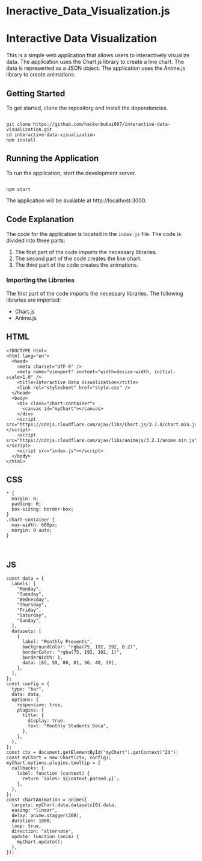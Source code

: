 # Ineractive_Data_Visualization.js
# Interactive Data Visualization

This is a simple web application that allows users to interactively visualize data. The application uses the Chart.js library to create a line chart. The data is represented as a JSON object. The application uses the Anime.js library to create animations.

## Getting Started

To get started, clone the repository and install the dependencies.

```

git clone https://github.com/hackerbubai007/interactive-data-visualization.git
cd interactive-data-visualization
npm install

```

## Running the Application

To run the application, start the development server.

```

npm start

```

The application will be available at http://localhost:3000.

## Code Explanation

The code for the application is located in the `index.js` file. The code is divided into three parts:

1. The first part of the code imports the necessary libraries.
2. The second part of the code creates the line chart.
3. The third part of the code creates the animations.

### Importing the Libraries

The first part of the code imports the necessary libraries. The following libraries are imported:

- Chart.js
- Anime.js

## HTML

```
<!DOCTYPE html>
<html lang="en">
  <head>
    <meta charset="UTF-8" />
    <meta name="viewport" content="width=device-width, initial-scale=1.0" />
    <title>Interactive Data Visualization</title>
    <link rel="stylesheet" href="style.css" />
  </head>
  <body>
    <div class="chart-container">
      <canvas id="myChart"></canvas>
    </div>
    <script src="https://cdnjs.cloudflare.com/ajax/libs/Chart.js/3.7.0/chart.min.js"></script>
    <script src="https://cdnjs.cloudflare.com/ajax/libs/animejs/3.2.1/anime.min.js"></script>
    <script src="index.js"></script>
  </body>
</html>

```

## CSS

```
* {
  margin: 0;
  padding: 0;
  box-sizing: border-box;
}
.chart-container {
  max-width: 600px;
  margin: 0 auto;
}



```

## JS

```
const data = {
  labels: [
    "Monday",
    "Tuesday",
    "Wednesday",
    "Thursday",
    "Friday",
    "Saturday",
    "Sunday",
  ],
  datasets: [
    {
      label: "Monthly Presents",
      backgroundColor: "rgba(75, 192, 192, 0.2)",
      borderColor: "rgba(75, 192, 192, 1)",
      borderWidth: 1,
      data: [65, 59, 80, 81, 56, 40, 30],
    },
  ],
};
const config = {
  type: "bar",
  data: data,
  options: {
    responsive: true,
    plugins: {
      title: {
        display: true,
        text: "Monthly Students Data",
      },
    },
  },
};
const ctx = document.getElementById("myChart").getContext("2d");
const myChart = new Chart(ctx, config);
myChart.options.plugins.tooltip = {
  callbacks: {
    label: function (context) {
      return `Sales: ${context.parsed.y}`;
    },
  },
};
const chartAnimation = anime({
  targets: myChart.data.datasets[0].data,
  easing: "linear",
  delay: anime.stagger(200),
  duration: 1000,
  loop: true,
  direction: "alternate",
  update: function (anim) {
    myChart.update();
  },
});

```
